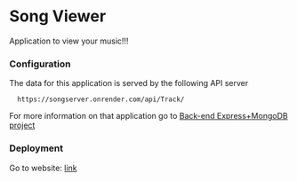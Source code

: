 # Song Viewer

Application to view your music!!!

### Configuration
The data for this application is served by the following API server
```
  https://songserver.onrender.com/api/Track/

```
For more information on that application go to [Back-end Express+MongoDB project](https://github.com/Menigedegna/SongsServer)

### Deployment

Go to website: [link]("https://songviewer.netlify.app/")
